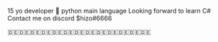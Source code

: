 15 yo developer
🐍 python main language
Looking forward to learn C#
Contact me on discord $hizo#6666

🇩🇪🇩🇪🇩🇪🇩🇪🇩🇪🇩🇪🇩🇪🇩🇪🇩🇪🇩🇪🇩🇪🇩🇪🇩🇪
